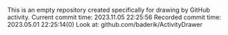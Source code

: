 This is an empty repository created specifically for drawing by GitHub activity.
Current commit time: 2023.11.05 22:25:56
Recorded commit time: 2023.05.01 22:25:14(0)
Look at: github.com/baderik/ActivityDrawer

